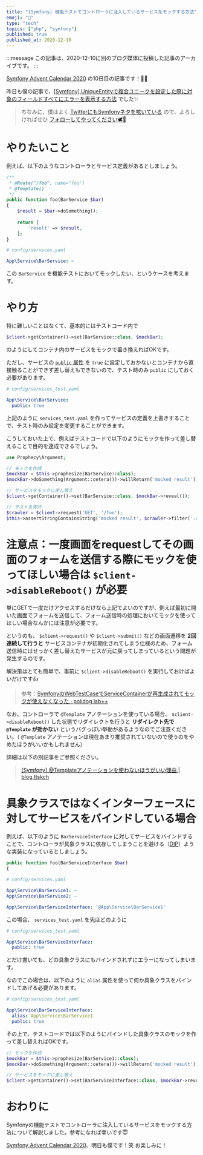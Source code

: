 ```yaml
---
title: "[Symfony] 機能テストでコントローラに注入しているサービスをモックする方法"
emoji: "🎻"
type: "tech"
topics: ["php", "symfony"]
published: true
published_at: 2020-12-10
---
```


:::message
この記事は、2020-12-10に別のブログ媒体に投稿した記事のアーカイブです。
:::

[Symfony Advent Calendar 2020](https://qiita.com/advent-calendar/2020/symfony) の10日目の記事です！🎄🌙

昨日も僕の記事で、[[Symfony] UniqueEntityで複合ユニークを設定した際に対象のフィールドすべてにエラーを表示する方法](https://blog.ttskch.com/symfony-unique-entity-show-error-onto-all-fields/) でした✨

> ちなみに、僕はよく [TwitterにもSymfonyネタを呟いている](https://twitter.com/search?q=from%3Attskch%20(symfony%20OR%20doctrine)&src=typed_query&f=live) ので、よろしければぜひ [フォローしてやってください🕊🤲](https://twitter.com/ttskch)

# やりたいこと

例えば、以下のようなコントローラとサービス定義があるとしましょう。

```php
/**
 * @Route("/foo", name="foo")
 * @Template()
 */
public function foo(BarService $bar)
{
    $result = $bar->doSomething();
    
    return [
        'result' => $result,
    ];
}
```

```yaml
# config/services.yaml

App\Service\BarService: ~
```

この `BarService` を機能テストにおいてモックしたい、というケースを考えます。

# やり方

特に難しいことはなくて、基本的にはテストコード内で

```php
$client->getContainer()->set(BarService::class, $mockBar);
```

のようにしてコンテナ内のサービスをモックで置き換えればOKです。

ただし、サービスの [`public` 属性](https://symfony.com/doc/current/service_container.html#public-versus-private-services) を `true` に設定しておかないとコンテナから直接触ることができず差し替えもできないので、テスト時のみ `public` にしておく必要があります。

```yaml
# config/services_test.yaml

App\Service\BarService:
  public: true
```

上記のように `services_test.yaml` を作ってサービスの定義を上書きすることで、テスト時のみ設定を変更することができます。

こうしておいた上で、例えばテストコードで以下のようにモックを作って差し替えることで目的を達成できるでしょう。

```php
use Prophecy\Argument;

// モックを作成
$mockBar = $this->prophesize(BarService::class);
$mockBar->doSomething(Argument::cetera())->willReturn('mocked result');

// サービスをモックに差し替え
$client->getContainer()->set(BarService::class, $mockBar->reveal());

// テストを実行
$crawler = $client->request('GET', '/foo');
$this->assertStringContainsString('mocked result', $crawler->filter('.result')->text(null, true));
```

# 注意点：一度画面をrequestしてその画面のフォームを送信する際にモックを使ってほしい場合は `$client->disableReboot()` が必要

単にGETで一度だけアクセスするだけなら上記でよいのですが、例えば最初に開いた画面でフォームを送信して、フォーム送信時の処理においてモックを使ってほしい場合なんかには注意が必要です。

というのも、 `$client->request()` や `$client->submit()` などの画面遷移を **2回連続して行うと** サービスコンテナが初期化されてしまう仕様のため、フォーム送信時にはせっかく差し替えたサービスが元に戻ってしまっているという問題が発生するのです。

解決策はとても簡単で、事前に `$client->disableReboot()` を実行しておけばよいだけです👍

> 参考：[SymfonyのWebTestCaseでServiceContainerが再生成されてモックが使えなくなった · polidog lab++](https://polidog.jp/2016/07/15/symfony_container_test/)

なお、コントローラで `@Template` アノテーションを使っている場合、 `$client->disableReboot()` した状態でリダイレクトを行うと **リダイレクト先で `@Template` が効かない** というバグっぽい挙動があるようなのでご注意ください。（ `@Template` アノテーションは現在あまり推奨されていないので使うのをやめたほうがいいかもしれません）

詳細は以下の別記事をご参照ください。

> [[Symfony] @Templateアノテーションを使わないほうがいい理由 | blog.ttskch](https://blog.ttskch.com/symfony-template-annotation-is-deprecated/)

# 具象クラスではなくインターフェースに対してサービスをバインドしている場合

例えば、以下のように `BarServiceInterface` に対してサービスをバインドすることで、コントローラが具象クラスに依存してしまうことを避ける（[DIP](https://ja.wikipedia.org/wiki/%E4%BE%9D%E5%AD%98%E6%80%A7%E9%80%86%E8%BB%A2%E3%81%AE%E5%8E%9F%E5%89%87)）ような実装になっているとしましょう。

```php
public function foo(BarServiceInterface $bar)
{
```

```yaml
# config/services.yaml

App\Service\BarService1: ~
App\Service\BarService2: ~

App\Service\BarServiceInterface: '@App\Service\BarService1'
```

この場合、 `services_test.yaml` を先ほどのように

```yaml
# config/services_test.yaml

App\Service\BarServiceInterface:
  public: true
```

とだけ書いても、どの具象クラスにもバインドされずにエラーになってしまいます。

なのでこの場合は、以下のように `alias` 属性を使って何か具象クラスをバインドしてあげる必要があります。

```yaml
# config/services_test.yaml

App\Service\BarServiceInterface:
  alias: App\Service\BarService1
  public: true
```

その上で、テストコードでは以下のようにバインドした具象クラスのモックを作って差し替えればOKです。

```php
// モックを作成
$mockBar = $this->prophesize(BarService1::class);
$mockBar->doSomething(Argument::cetera())->willReturn('mocked result');

// サービスをモックに差し替え
$client->getContainer()->set(BarServiceInterface::class, $mockBar->reveal());
```

# おわりに

Symfonyの機能テストでコントローラに注入しているサービスをモックする方法について解説しました。参考になれば幸いです😇

[Symfony Advent Calendar 2020](https://qiita.com/advent-calendar/2020/symfony)、明日も僕です！笑 お楽しみに！
